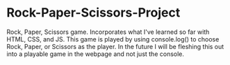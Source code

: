 # Rock-Paper-Scissors-Project
Rock, Paper, Scissors game. Incorporates what I've learned so far with HTML, CSS, and JS.
This game is played by using console.log() to choose Rock, Paper, or Scissors as the player.
In the future I will be fleshing this out into a playable game in the webpage and not just the console. 
